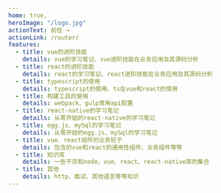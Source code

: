 ```yaml
---
home: true,
heroImage: "/logo.jpg"
actionText: 前往 →
actionLink: /router/
features:
  - title: vue的进阶技能
    details: vue的学习笔记、vue进阶技能在业务应用及其源码分析
  - title: react的进阶技能
    details: react的学习笔记、react进阶技能在业务应用及其源码分析
  - title: typescript的使用
    details: typescript的使用、ts在vue和react的使用
  - title: 构建工具的使用
    details: webpack、gulp常用api配置
  - title: react-native的学习笔记
    details: 从零开始的react-native的学习笔记
  - title: egg.js、mySql的学习笔记
    details: 从零开始的egg.js、mySql的学习笔记
  - title: vue、react组件的业务轮子
    details: 包含的vue和react的通用性组件、业务组件等等
  - title: 知识库
    details: 一些干货和node、vue、react、react-native库的集合
  - title: 其他
    details: http、面试、其他语言等等知识
---
```

